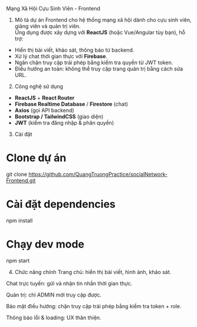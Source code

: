 Mạng Xã Hội Cựu Sinh Viên - Frontend

1. Mô tả dự án
Frontend cho hệ thống mạng xã hội dành cho cựu sinh viên, giảng viên và quản trị viên.  
Ứng dụng được xây dựng với **ReactJS** (hoặc Vue/Angular tùy bạn), hỗ trợ:
- Hiển thị bài viết, khảo sát, thông báo từ backend.
- Xử lý chat thời gian thực với **Firebase**.
- Ngăn chặn truy cập trái phép bằng kiểm tra quyền từ JWT token.
- Điều hướng an toàn: không thể truy cập trang quản trị bằng cách sửa URL.

2. Công nghệ sử dụng
- **ReactJS** + **React Router**
- **Firebase Realtime Database** / **Firestore** (chat)
- **Axios** (gọi API backend)
- **Bootstrap / TailwindCSS** (giao diện)
- **JWT** (kiểm tra đăng nhập & phân quyền)

3. Cài đặt
# Clone dự án
git clone https://github.com/QuangTruongPractice/socialNetwork-Frontend.git

# Cài đặt dependencies
npm install

# Chạy dev mode
npm start

4. Chức năng chính
Trang chủ: hiển thị bài viết, hình ảnh, khảo sát.

Chat trực tuyến: gửi và nhận tin nhắn thời gian thực.

Quản trị: chỉ ADMIN mới truy cập được.

Bảo mật điều hướng: chặn truy cập trái phép bằng kiểm tra token + role.

Thông báo lỗi & loading: UX thân thiện.
